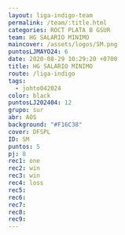 ```yaml
---
layout: liga-indigo-team
permalink: /team/:title.html
categories: ROCT PLATA B GSUR
team: HG SALARIO MINIMO
maincover: /assets/logos/SM.png
puntosLJMAYO24: 6
date: 2020-08-29 10:29:20 +0700
title: HG SALARIO MINIMO
route: /liga-indigo
tags:
  - johto042024
color: black
puntosLJ202404: 12
grupo: sur
abr: AOS
background: "#F16C38"
cover: DFSPL
ID: SM
puntos: 5
pj: 8
rec1: one
rec2: win
rec3: win
rec4: loss
rec5: 
rec6: 
rec7: 
rec8: 
rec9:
---
```

